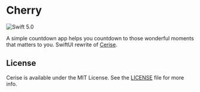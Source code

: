 # Cherry

![Swift 5.0](https://img.shields.io/badge/Swift-5.0%2B-orange)

A simple countdown app helps you countdown to those wonderful moments that matters to you. SwiftUI rewrite of [Cerise](https://github.com/xspyhack/Cerise).

## License

Cerise is available under the MIT License. See the [LICENSE](./LICENSE) file for more info.
